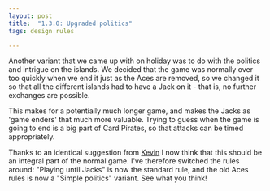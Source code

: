 ```yaml
---
layout: post
title:  "1.3.0: Upgraded politics"
tags: design rules

---
```


Another variant that we came up with on holiday was to do with the politics and intrigue on the islands. We decided that the game was normally over too quickly when we end it just as the Aces are removed, so we changed it so that all the different islands had to have a Jack on it - that is, no further exchanges are possible.

This makes for a potentially much longer game, and makes the Jacks as 'game enders' that much more valuable. Trying to guess when the game is going to end is a big part of Card Pirates, so that attacks can be timed appropriately.

Thanks to an identical suggestion from [Kevin](http://cardpirates.com/stories/#comment-1018790841) I now think that this should be an integral part of the normal game. I've therefore switched the rules around: "Playing until Jacks" is now the standard rule, and the old Aces rules is now a "Simple politics" variant. See what you think!

